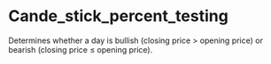 # Cande_stick_percent_testing
 Determines whether a day is bullish (closing price > opening price) or bearish (closing price ≤ opening price).
